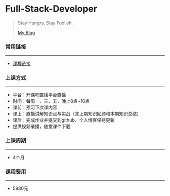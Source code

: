 # Full-Stack-Developer

> Stay Hungry, Stay Foolish.
>
> [My Blog](http://blog.csdn.net/dick3741)

### 常用链接

---

- [课程链接](http://student.kaikeba.com/course/50/path)

### 上课方式

---

- 平台：开课吧直播平台直播
- 时间：每周一、三、五，晚上8点~10点
- 课前：预习下次课内容
- 课上：直播讲解知识点与实战（含上期知识回顾和本期知识总结）
- 课后：完成作业并提交到github、个人博客保持更新
- 提供视频录播，随堂课件下载

### 上课周期

---

- 4个月

### 课程费用

---

- 5980元

